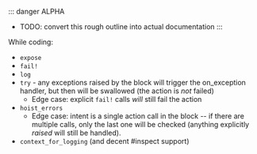 ::: danger ALPHA
* TODO: convert this rough outline into actual documentation
:::


While coding:
* `expose`
* `fail!`
* `log`
* `try` - any exceptions raised by the block will trigger the on_exception handler, but then will be swallowed (the action is _not_ failed)
    * Edge case: explicit `fail!` calls _will_ still fail the action
* `hoist_errors`
    * Edge case: intent is a single action call in the block -- if there are multiple calls, only the last one will be checked (anything explicitly _raised_ will still be handled).
    <!-- TODO: is there difference between `SubAction.call!` and `hoist_errors { SubAction.call }`?? -->
* `context_for_logging` (and decent #inspect support)


